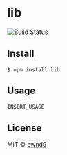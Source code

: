 # lib

[![Build Status](https://travis-ci.org/ewnd9/lib.svg?branch=master)](https://travis-ci.org/ewnd9/lib)

## Install

```
$ npm install lib
```

## Usage

```
INSERT_USAGE
```

## License

MIT © [ewnd9](http://ewnd9.com)
